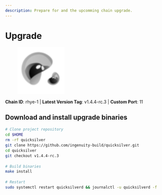 ```yaml
---
description: Prepare for and the upcomming chain upgrade.
---
```


# Upgrade

<figure><img src="https://github.com/takeshi-val/Logo/raw/main/quicksilver.png" width="150" alt=""><figcaption></figcaption></figure>

**Chain ID**: rhye-1 | **Latest Version Tag**: v1.4.4-rc.3 | **Custom Port**: 11



## Download and install upgrade binaries

```bash
# Clone project repository
cd $HOME
rm -rf quicksilver
git clone https://github.com/ingenuity-build/quicksilver.git
cd quicksilver
git checkout v1.4.4-rc.3

# Build binaries
make install

# Restart
sudo systemctl restart quicksilverd && journalctl -u quicksilverd -f

```
